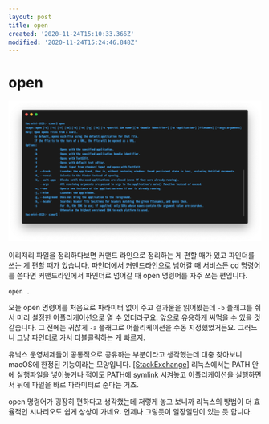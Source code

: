 ```yaml
---
layout: post
title: open
created: '2020-11-24T15:10:33.366Z'
modified: '2020-11-24T15:24:46.848Z'
---
```


# open

![](/Resources/images/2020-11-25-open/open.png)

이리저리 파일을 정리하다보면 커맨드 라인으로 정리하는 게 편할 때가 있고 파인더를 쓰는 게 편할 때가 있습니다. 파인더에서 커맨드라인으로 넘어갈 때 서비스든 cd 명령어를 쓴다면 커맨드라인에서 파인더로 넘어갈 때 open 명령어를 자주 쓰는 편입니다.

```
open .
```

오늘 open 명령어를 처음으로 파라미터 없이 주고 결과물을 읽어봤는데 `-b` 플래그를 줘서 미리 설정한 어플리케이션으로 열 수 있더라구요. 앞으로 유용하게 써먹을 수 있을 것 같습니다. 그 전에는 귀찮게 `-a` 플래그로 어플리케이션을 수동 지정했었거든요. 그러느니 그냥 파인더로 가서 더블클릭하는 게 빠르지.

유닉스 운영체제들이 공통적으로 공유하는 부분이라고 생각했는데 대충 찾아보니 macOS에 한정된 기능이라는 모양입니다. [\[StackExchange\]](https://unix.stackexchange.com/questions/253376/open-command-to-open-a-file-in-an-application/253531#253531) 리눅스에서는 PATH 안에 실행파일을 넣어놓거나 적어도 PATH에 symlink 시켜놓고 어플리케이션을 실행하면서 뒤에 파일을 바로 파라미터로 준다는 거죠.

open 명령어가 굉장히 편하다고 생각했는데 저렇게 놓고 보니까 리눅스의 방법이 더 효율적인 시나리오도 쉽게 상상이 가네요. 언제나 그렇듯이 일장일단이 있는 듯 합니다.
